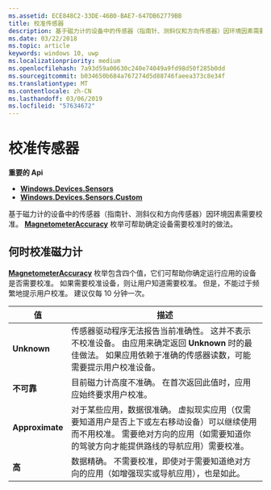 ```yaml
---
ms.assetid: ECE848C2-33DE-46B0-BAE7-647DB62779BB
title: 校准传感器
description: 基于磁力计的设备中的传感器（指南针、测斜仪和方向传感器）因环境因素需要校准。
ms.date: 03/22/2018
ms.topic: article
keywords: windows 10, uwp
ms.localizationpriority: medium
ms.openlocfilehash: 7a93d59a00630c240e74049a9fd98d50f285b0dd
ms.sourcegitcommit: b034650b684a767274d5d88746faeea373c8e34f
ms.translationtype: MT
ms.contentlocale: zh-CN
ms.lasthandoff: 03/06/2019
ms.locfileid: "57634672"
---
```

# <a name="calibrate-sensors"></a>校准传感器


**重要的 Api**

-   [**Windows.Devices.Sensors**](https://msdn.microsoft.com/library/windows/apps/BR206408)
-   [**Windows.Devices.Sensors.Custom**](https://msdn.microsoft.com/library/windows/apps/Dn895032)

基于磁力计的设备中的传感器（指南针、测斜仪和方向传感器）因环境因素需要校准。 [  **MagnetometerAccuracy**](https://msdn.microsoft.com/library/windows/apps/Dn297552) 枚举可帮助确定设备需要校准时的做法。

## <a name="when-to-calibrate-the-magnetometer"></a>何时校准磁力计

[  **MagnetometerAccuracy**](https://msdn.microsoft.com/library/windows/apps/Dn297552) 枚举包含四个值，它们可帮助你确定运行应用的设备是否需要校准。 如果需要校准设备，则让用户知道需要校准。 但是，不能过于频繁地提示用户校准。 建议仅每 10 分钟一次。

| 值           | 描述    |
| ----------------- | ------------------- |
| **Unknown**     | 传感器驱动程序无法报告当前准确性。 这并不表示不校准设备。 由应用来确定返回 **Unknown** 时的最佳做法。 如果应用依赖于准确的传感器读数，可能需要提示用户校准设备。 |
| **不可靠**  | 目前磁力计高度不准确。 在首次返回此值时，应用应始终要求用户校准。 |
| **Approximate** | 对于某些应用，数据很准确。 虚拟现实应用（仅需要知道用户是否上下或左右移动设备）可以继续使用而不用校准。 需要绝对方向的应用（如需要知道你的驾驶方向才能提供路线的导航应用）需要校准。 |
| **高**        | 数据精确。 不需要校准，即使对于需要知道绝对方向的应用（如增强现实或导航应用），也是如此。 |
